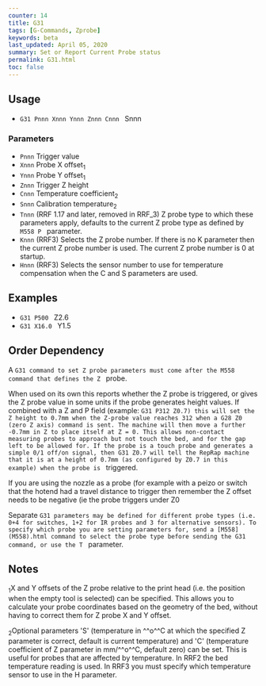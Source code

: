 ```yaml
---
counter: 14
title: G31
tags: [G-Commands, Zprobe] 
keywords: beta 
last_updated: April 05, 2020 
summary: Set or Report Current Probe status 
permalink: G31.html
toc: false 
---
```



## Usage

* ` G31 Pnnn Xnnn Ynnn Znnn Cnnn  ` Snnn

### Parameters

* `Pnnn` Trigger value
* `Xnnn` Probe X offset<sub>1</sub>
* `Ynnn` Probe Y offset<sub>1</sub>
* `Znnn` Trigger Z height
* `Cnnn` Temperature coefficient<sub>2</sub>
* `Snnn` Calibration temperature<sub>2</sub>
* `Tnnn` (RRF 1.17 and later, removed in RRF_3) Z probe type to which these parameters apply, defaults to the current Z probe type as defined by ` M558 P  ` parameter.
* `Knnn` (RRF3) Selects the Z probe number. If there is no K parameter then the current Z probe number is used. The current Z probe number is 0 at startup.
* `Hnnn` (RRF3) Selects the sensor number to use for temperature compensation when the C and S parameters are used.

## Examples

* ` G31 P500  ` Z2.6
* ` G31 X16.0  ` Y1.5

## Order Dependency

A ` G31 command to set Z probe parameters must come after the M558 command that defines the Z  ` probe.

When used on its own this reports whether the Z probe is triggered, or gives the Z probe value in some units if the probe generates height values. If combined with a Z and P field (example: ` G31 P312 Z0.7) this will set the Z height to 0.7mm when the Z-probe value reaches 312 when a G28 Z0 (zero Z axis) command is sent. The machine will then move a further -0.7mm in Z to place itself at Z = 0. This allows non-contact measuring probes to approach but not touch the bed, and for the gap left to be allowed for. If the probe is a touch probe and generates a simple 0/1 off/on signal, then G31 Z0.7 will tell the RepRap machine that it is at a height of 0.7mm (as configured by Z0.7 in this example) when the probe is  ` triggered.

If you are using the nozzle as a probe (for example with a peizo or switch that the hotend had a travel distance to trigger then remember the Z offset needs to be negative (ie the probe triggers under Z0

Separate ` G31 parameters may be defined for different probe types (i.e. 0+4 for switches, 1+2 for IR probes and 3 for alternative sensors). To specify which probe you are setting parameters for, send a [M558](M558).html command to select the probe type before sending the G31 command, or use the T  ` parameter.

## Notes

<sub>1</sub>X and Y offsets of the Z probe relative to the print head (i.e. the position when the empty tool is selected) can be specified. This allows you to calculate your probe coordinates based on the geometry of the bed, without having to correct them for Z probe X and Y offset.

<sub>2</sub>Optional parameters 'S' (temperature in ^^o^^C at which the specified Z parameter is correct, default is current temperature) and 'C' (temperature coefficient of Z parameter in mm/^^o^^C, default zero) can be set. This is useful for probes that are affected by temperature. In RRF2 the bed temperature reading is used. In RRF3 you must specify which temperature sensor to use in the H parameter.

